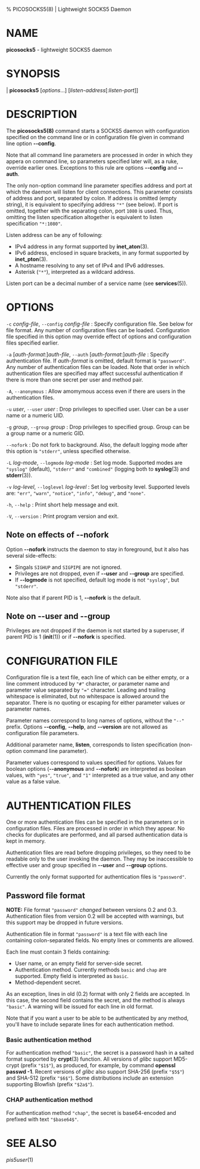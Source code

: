 % PICOSOCKS5(8) | Lightweight SOCKS5 Daemon

# NAME

**picosocks5** - lightweight SOCKS5 daemon

# SYNOPSIS

| **picosocks5** \[_options_...] \[_listen-address_\[:_listen-port_]]

# DESCRIPTION

The **picosocks5(8)** command starts a SOCKS5 daemon with configuration
specified on the command line or in configuration file given in command
line option **--config**.

Note that all command line parameters are processed in order in which
they appera on command line, so parameters specified later will, as a
ruke, override earlier ones. Exceptions to this rule are options
**--config** and **--auth**.

The only non-option command line parameter specifies address and port
at which the daemon will listen for client connections. This parameter
consists of address and port, separated by colon. If address is omitted
(empty string), it is equivalent to specifying address `"*"` (see below).
If port is omitted, together with the separating colon, port `1080` is used.
Thus, omitting the listen specification altogether is equivalent to
listen specification `"*:1080"`.

Listen address can be any of following:

  * IPv4 address in any format supported by **inet_aton**(3).
  * IPv6 address, enclosed in square brackets, in any format supported by
    **inet_pton**(3).
  * A hostname resolving to any set of IPv4 and IPv6 addresses.
  * Asterisk (`"*"`), interpreted as a wildcard address.

Listen port can be a decimal number of a service name (see **services**(5)).

# OPTIONS

`-c` _config-file_,  `--config` _config-file_
:   Specify configuration file. See below for file format. Any number of
    configuration files can be loaded. Configuration file specified in
    this option may override effect of options and configuration files
    specified earlier.

`-a` [_auth-format_:]_auth-file_, `--auth` [_auth-format_:]_auth-file_
:   Specify authentication file. If _auth-format_ is omitted, default format
    is `"password"`. Any number of authentication files can be loaded.
    Note that order in which authentication files are specified may
    affect successful authentication if there is more than one secret
    per user and method pair.

`-A`, `--anonymous`
:   Allow amomymous access even if there are users in the authentication
    files.

`-u` _user_, `--user` _user_
:   Drop privileges to specified user. User can be a user name or
    a numeric UID.

`-g` _group_, `--group` _group_
:   Drop privileges to specified group. Group can be a group name or
    a numeric GID.

`--nofork`
:   Do not fork to background. Also, the default logging mode after this
    option is `"stderr"`, unless specified otherwise.

`-L` _log-mode_, `--logmode` _log-mode_
:   Set log mode. Supported modes are `"syslog"` (default), `"stderr"` and
    `"combined"` (logging both to **syslog**(3) and **stderr**(3)).

`-v` _log-level_, `--loglevel` _log-level_
:   Set log verbosity level. Supported levels are: `"err"`, `"warn"`,
    `"notice"`, `"info"`, `"debug"`, and `"none"`.

`-h`, `--help`
:   Print short help message and exit.

`-V`, `--version`
:   Print program version and exit.

## Note on effects of --nofork

Option **--nofork** instructs the daemon to stay in foreground, but it also
has several side-effects:

  * Singals `SIGHUP` and `SIGPIPE` are not ignored.
  * Privileges are not dropped, even if **--user** and **--group**
    are specified.
  * If **--logmode** is not specified, default log mode is not `"syslog"`,
    but `"stderr"`.

Note also that if parent PID is 1, **--nofork** is the default.

## Note on --user and --group

Privileges are not dropped if the daemon is not started by a superuser,
if parent PID is 1 (**init**(1)) or if **--nofork** is specified.

# CONFIGURATION FILE

Configuration file is a text file, each line of which can be either empty,
or a line comment introduced by `"#"` character, or parameter name and
parameter value separated by `"="` character. Leading and trailing
whitespace is eliminated, but no whitespace is allowed around the
separator. There is no quoting or escaping for either parameter values
or parameter names.

Parameter names correspond to long names of options, without the `"--"`
prefix. Options **--config**, **--help**, and **--version** are
not allowed as configuration file parameters.

Additional parameter name, **listen**, corresponds to listen specification
(non-option command line parameter).

Parameter values correspond to values specified for options. Values for
boolean options (**--anonymous** and **--nofork**) are interpreted as
boolean values, with `"yes"`, `"true"`, and `"1"` interpreted as a true
value, and any other value as a false value.

# AUTHENTICATION FILES

One or more authentication files can be specified in the parameters or in
configuration files. Files are processed in order in which they appear.
No checks for duplicates are performed, and all parsed authentication data
is kept in memory.

Authentication files are read before dropping privileges, so they need to
be readable only to the user invoking the daemon. They may be inaccessible
to effective user and group specified in **--user** and **--group**
options.

Currently the only format supported for authentication files is `"password"`.

## Password file format

**NOTE:** File format `"password"` _changed_ between versions 0.2 and
0.3. Authentication files from version 0.2 will be accepted with warnings,
but this support may be dropped in future versions.

Authentication file in format `"password"` is a text file with each line
containing colon-separated fields. No empty lines or comments are allowed.

Each line must contain 3 fields containing:

  * User name, or an empty field for server-side secret.
  * Authentication method. Currently methods `basic` and `chap` are supported.
    Empty field is interpreted as `basic`.
  * Method-dependent secret.

As an exception, lines in old (0.2) format with only 2 fields are accepted.
In this case, the second field contains the secret, and the method is always
`"basic"`. A warning will be issued for each line in old format.

Note that if you want a user to be able to be authenticated by any method,
you'll have to include separate lines for each authentication method.

### Basic authentication method

For authentication method `"basic"`, the secret is a password hash in
a salted format supported by **crypt**(3) function. All versions of _glibc_
support MD5-crypt (prefix `"$1$"`), as produced, for example, by command
**openssl passwd -1**. Recent versions of _glibc_ also support SHA-256
(prefix `"$5$"`) and SHA-512 (prefix `"$6$"`). Some distributions include
an extension supporting Blowfish (prefix `"$2a$"`).

### CHAP authentication method

For authentication method `"chap"`, the secret is base64-encoded and
prefixed with text `"$base64$"`.

# SEE ALSO

_pis5user_(1)
